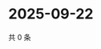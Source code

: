 # 2025-09-22

共 0 条

<!-- BEGIN ZHIHUQUESTIONS -->
<!-- 最后更新时间 Mon Sep 22 2025 18:13:05 GMT+0800 (China Standard Time) -->

<!-- END ZHIHUQUESTIONS -->
